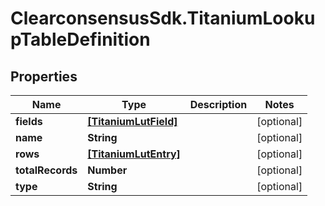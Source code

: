 # ClearconsensusSdk.TitaniumLookupTableDefinition

## Properties

Name | Type | Description | Notes
------------ | ------------- | ------------- | -------------
**fields** | [**[TitaniumLutField]**](TitaniumLutField.md) |  | [optional] 
**name** | **String** |  | [optional] 
**rows** | [**[TitaniumLutEntry]**](TitaniumLutEntry.md) |  | [optional] 
**totalRecords** | **Number** |  | [optional] 
**type** | **String** |  | [optional] 



